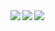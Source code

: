 <a href="https://github.com/anuraghazra/github-readme-stats">
  <img align="left" src="https://github-readme-stats.vercel.app/api?username=Mikaner&count_private=true&theme=dracula" />
</a>
<a href="https://github.com/anuraghazra/github-readme-stats">
  <img align="left" src="https://github-readme-stats.vercel.app/api/top-langs/?username=Mikaner&theme=dracula" />
</a>
<a href="https://github.com/ryo-ma/github-profile-trophy">
  <img align="left" src="https://github-profile-trophy.vercel.app/?username=Mikaner&theme=onedark&margin-h=15" />
</a>
